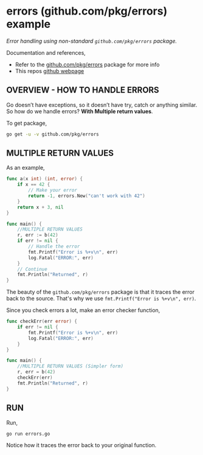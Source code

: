 # errors (github.com/pkg/errors) example

_Error handling using non-standard `github.com/pkg/errors` package._

Documentation and references,

* Refer to the
  [github.com/pkg/errors](https://github.com/pkg/errors)
  package for more info
* This repos [github webpage](https://jeffdecola.github.io/my-go-examples/)

## OVERVIEW - HOW TO HANDLE ERRORS

Go doesn’t have exceptions, so it doesn’t have try, catch or anything similar.
So how do we handle errors? **With Multiple return values**.

To get package,

```bash
go get -u -v github.com/pkg/errors
```

## MULTIPLE RETURN VALUES

As an example,

```go
func a(x int) (int, error) {
    if x == 42 {
        // Make your error
        return -1, errors.New("can't work with 42")
    }
    return x + 3, nil
}

func main() {
    //MULTIPLE RETURN VALUES
    r, err := b(42)
    if err != nil {
        // Handle the error
        fmt.Printf("Error is %+v\n", err)
        log.Fatal("ERROR:", err)
    }
    // Continue
    fmt.Println("Returned", r)
}
```

The beauty of the `github.com/pkg/errors` package is that it
traces the error back to the source. That's why we use
`fmt.Printf("Error is %+v\n", err)`.

Since you check errors a lot, make an error checker function,

```go
func checkErr(err error) {
    if err != nil {
        fmt.Printf("Error is %+v\n", err)
        log.Fatal("ERROR:", err)
    }
}

func main() {
    //MULTIPLE RETURN VALUES (Simpler form)
    r, err = b(42)
    checkErr(err)
    fmt.Println("Returned", r)
}
```

## RUN

Run,

```bash
go run errors.go
```

Notice how it traces the error back to your original function.
